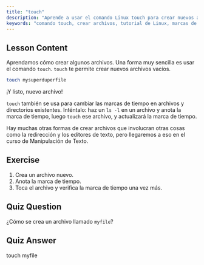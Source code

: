 ```yaml
---
title: "touch"
description: "Aprende a usar el comando Linux touch para crear nuevos archivos y actualizar las marcas de tiempo. Esta guía para principiantes te ayuda a entender la gestión de archivos."
keywords: "comando touch, crear archivos, tutorial de Linux, marcas de tiempo de archivos, Linux para principiantes, guía de Linux, comandos básicos"
---
```


## Lesson Content

Aprendamos cómo crear algunos archivos. Una forma muy sencilla es usar el comando `touch`. `touch` te permite crear nuevos archivos vacíos.

```bash
touch mysuperduperfile
```

¡Y listo, nuevo archivo!

`touch` también se usa para cambiar las marcas de tiempo en archivos y directorios existentes. Inténtalo: haz un `ls -l` en un archivo y anota la marca de tiempo, luego `touch` ese archivo, y actualizará la marca de tiempo.

Hay muchas otras formas de crear archivos que involucran otras cosas como la redirección y los editores de texto, pero llegaremos a eso en el curso de Manipulación de Texto.

## Exercise

1. Crea un archivo nuevo.
2. Anota la marca de tiempo.
3. Toca el archivo y verifica la marca de tiempo una vez más.

## Quiz Question

¿Cómo se crea un archivo llamado `myfile`?

## Quiz Answer

touch myfile

